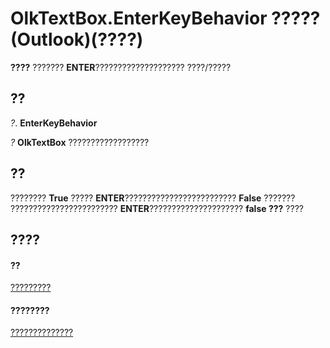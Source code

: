 
# OlkTextBox.EnterKeyBehavior ????? (Outlook)(????)

 **????** ??????? **ENTER**???????????????????? ????/?????


## ??

 _?_. **EnterKeyBehavior**

 _?_ **OlkTextBox** ??????????????????


## ??

???????? **True** ????? **ENTER**????????????????????????? **False** ??????? ???????????????????????? **ENTER**?????????????????????  **false ???** ????


## ????


#### ??


[?????????](8c9438bf-e20a-2f70-90ac-097cf09594ca.md)
#### ????????


[??????????????](http://msdn.microsoft.com/library/f4a5f9ea-15f7-164e-d7ca-77a0842105c8%28Office.15%29.aspx)